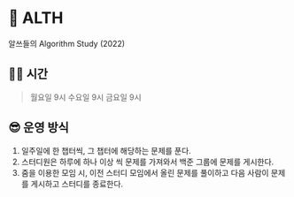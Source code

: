 # 🎊 ALTH
알쓰들의 Algorithm Study (2022)


## 👩‍💻 시간

> 월요일 9시
> 수요일 9시 
> 금요일 9시


## 😎 운영 방식

1. 일주일에 한 챕터씩, 그 챕터에 해당하는 문제를 푼다. 
2. 스터디원은 하루에 하나 이상 씩 문제를 가져와서 백준 그룹에 문제를 게시한다. 
3. 줌을 이용한 모임 시, 이전 스터디 모임에서 올린 문제를 풀이하고 다음 사람이 문제를 게시하고 스터디를 종료한다. 


